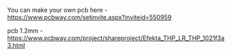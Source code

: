 
You can make your own pcb here - https://www.pcbway.com/setinvite.aspx?inviteid=550959

pcb 1.2mm - https://www.pcbway.com/project/shareproject/Efekta_THP_LR_THP_1021f3a3.html

